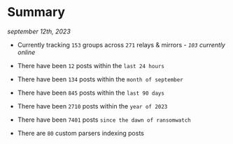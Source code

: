 
# Summary
_september 12th, 2023_

- Currently tracking `153` groups across `271` relays & mirrors - _`103` currently online_

- There have been `12` posts within the `last 24 hours`

- There have been `134` posts within the `month of september`

- There have been `845` posts within the `last 90 days`

- There have been `2710` posts within the `year of 2023`

- There have been `7401` posts `since the dawn of ransomwatch`

- There are `80` custom parsers indexing posts
